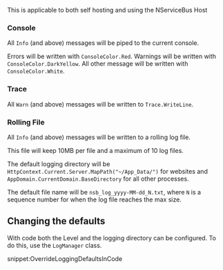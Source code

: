 This is applicable to both self hosting and using the NServiceBus Host


### Console

All `Info` (and above) messages will be piped to the current console.

Errors will be written with `ConsoleColor.Red`. Warnings will be written with `ConsoleColor.DarkYellow`. All other message will be written with `ConsoleColor.White`.


### Trace

All `Warn` (and above) messages will be written to `Trace.WriteLine`.


### Rolling File

All `Info` (and above) messages will be written to a rolling log file.

This file will keep 10MB per file and a maximum of 10 log files.

The default logging directory will be `HttpContext.Current.Server.MapPath("~/App_Data/")` for websites and `AppDomain.CurrentDomain.BaseDirectory` for all other processes.

The default file name will be `nsb_log_yyyy-MM-dd_N.txt`, where `N` is a sequence number for when the log file reaches the max size.


## Changing the defaults

With code both the Level and the logging directory can be configured. To do this, use the `LogManager` class.

snippet:OverrideLoggingDefaultsInCode